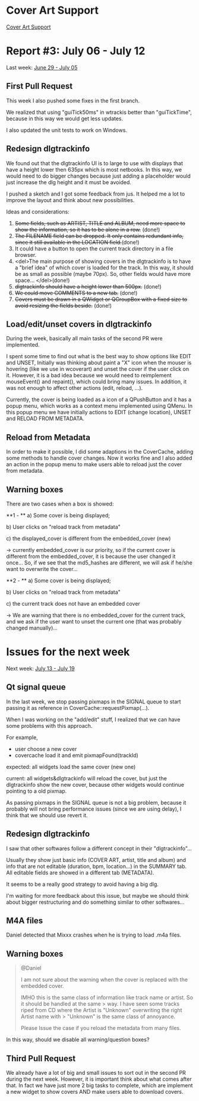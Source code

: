 # Cover Art Support

[Cover Art Support](cover_art_support)

# Report \#3: July 06 - July 12

Last week: [June 29 - July 05](cover_art_support_r2)

## First Pull Request

This week I also pushed some fixes in the first branch.

We realized that using "guiTick50ms" in wtrackis better than
"guiTickTime", because in this way we would get less updates.

I also updated the unit tests to work on Windows.

## Redesign dlgtrackinfo

We found out that the dlgtrackinfo UI is to large to use with displays
that have a height lower then 635px which is most netbooks. In this way,
we would need to do bigger changes because just adding a placeholder
would just increase the dlg height and it must be avoided.

I pushed a sketch and I got some feedback from jus. It helped me a lot
to improve the layout and think about new possibilities.

Ideas and considerations:

1.  ~~Some fields, such as ARTIST, TITLE and ALBUM, need more space to
    show the information, so it has to be alone in a row.~~ (done\!)
2.  ~~The FILENAME field can be dropped. It only contains redundant
    info, since it still available in the LOCATION field.~~(done\!)
3.  It could have a button to open the current track directory in a file
    browser.
4.  \<del\>The main purpose of showing covers in the dlgtrackinfo is to
    have a "brief idea" of which cover is loaded for the track. In this
    way, it should be as small as possible (maybe 70px). So, other
    fields would have more space... \</del\>(done\!)
5.  ~~dlgtrackinfo should have a height lower than 500px.~~ (done\!)
6.  ~~We could move COMMENTS to a new tab.~~ (done\!)
7.  ~~Covers must be drawn in a QWidget or QGroupBox with a fixed size
    to avoid resizing the fields beside.~~ (done\!)

## Load/edit/unset covers in dlgtrackinfo

During the week, basically all main tasks of the second PR were
implemented.

I spent some time to find out what is the best way to show options like
EDIT and UNSET, Initially was thinking about paint a "X" icon when the
mouser is hovering (like we use in wcoverart) and unset the cover if the
user click on it. However, it is a bad idea because we would need to
reimplement mouseEvent() and repaint(), which could bring many issues.
In addition, it was not enough to affect other actions (edit, reload,
...).

Currently, the cover is being loaded as a icon of a QPushButton and it
has a popup menu, which works as a context menu implemented using QMenu.
In this popup menu we have initially actions to EDIT (change location),
UNSET and RELOAD FROM METADATA.

## Reload from Metadata

In order to make it possible, I did some adaptions in the CoverCache,
adding some methods to handle cover changes. Now it works fine and I
also added an action in the popup menu to make users able to reload just
the cover from metadata.

## Warning boxes

There are two cases when a box is showed:

\*\*1 - \*\* a) Some cover is being displayed;

b) User clicks on "reload track from metadata"

c) the displayed\_cover is different from the embedded\_cover (new)

\-\> currently embedded\_cover is our priority, so if the current cover
is different from the embedded\_cover, it is because the user changed it
once... So, if we see that the md5\_hashes are different, we will ask if
he/she want to overwrite the cover...

\*\*2 - \*\* a) Some cover is being displayed;

b) User clicks on "reload track from metadata"

c) the current track does not have an embedded cover

\-\> We are warning that there is no embedded\_cover for the current
track, and we ask if the user want to unset the current one (that was
probably changed manually)...

# Issues for the next week

Next week: [July 13 - July 19](cover_art_support_r4)

## Qt signal queue

In the last week, we stop passing pixmaps in the SIGNAL queue to start
passing it as reference in CoverCache::requestPixmap(...).

When I was working on the "add/edit" stuff, I realized that we can have
some problems with this approach.

For example,

  - user choose a new cover
  - covercache load it and emit pixmapFound(trackId)

expected: all widgets load the same cover (new one)

current: all widgets\&dlgtrackinfo will reload the cover, but just the
dlgtrackinfo show the new cover, because other widgets would continue
pointing to a old pixmap.

As passing pixmaps in the SIGNAL queue is not a big problem, because it
probably will not bring performance issues (since we are using delay), I
think that we should use revert it.

## Redesign dlgtrackinfo

I saw that other softwares follow a different concept in their
"dlgtrackinfo"...

Usually they show just basic info (COVER ART, artist, title and album)
and info that are not editable (duration, bpm, location...) in the
SUMMARY tab. All editable fields are showed in a different tab
(METADATA).

It seems to be a really good strategy to avoid having a big dlg.

I'm waiting for more feedback about this issue, but maybe we should
think about bigger restructuring and do something similar to other
softwares...

## M4A files

Daniel detected that Mixxx crashes when he is trying to load .m4a files.

## Warning boxes

> @Daniel
> 
> I am not sure about the warning when the cover is replaced with the
> embedded cover.
> 
> IMHO this is the same class of information like track name or artist.
> So it should be handled at the same \> way. I have seen some tracks
> riped from CD where the Artist is "Unknown" overwriting the right
> Artist name with \> "Unknown" is the same class of annoyance.
> 
> Please Issue the case if you reload the metadata from many files.

In this way, should we disable all warning/question boxes?

## Third Pull Request

We already have a lot of big and small issues to sort out in the second
PR during the next week. However, it is important think about what comes
after that. In fact we have just more 2 big tasks to complete, which are
implement a new widget to show covers AND make users able to download
covers.
